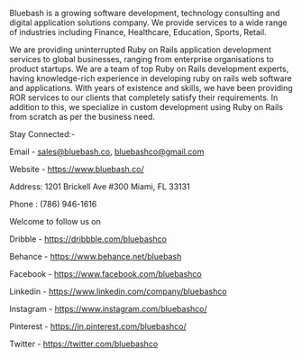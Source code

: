 
Bluebash is a growing software development, technology consulting and digital application solutions company. We provide services to a wide range of industries including Finance, Healthcare, Education, Sports, Retail.

We are providing uninterrupted Ruby on Rails application development services to global businesses, ranging from enterprise organisations to product startups. We are a team of top Ruby on Rails development experts, having knowledge-rich experience in developing ruby on rails web software and applications. With years of existence and skills, we have been providing ROR services to our clients that completely satisfy their requirements. In addition to this, we specialize in custom development using Ruby on Rails from scratch as per the business need.


Stay Connected:-

Email - sales@bluebash.co, bluebashco@gmail.com 

Website - https://www.bluebash.co/

Address: 1201 Brickell Ave #300 Miami, FL 33131

Phone :   (786) 946-1616

Welcome to follow us on

Dribble - https://dribbble.com/bluebashco

Behance - https://www.behance.net/bluebash

Facebook - https://www.facebook.com/bluebashco

Linkedin - https://www.linkedin.com/company/bluebashco

Instagram - https://www.instagram.com/bluebashco/

Pinterest - https://in.pinterest.com/bluebashco/

Twitter - https://twitter.com/bluebashco

